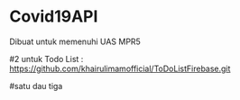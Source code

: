 # Covid19API
Dibuat untuk memenuhi UAS MPR5

#2 untuk Todo List : 
https://github.com/khairulimamofficial/ToDoListFirebase.git


#satu dau tiga
